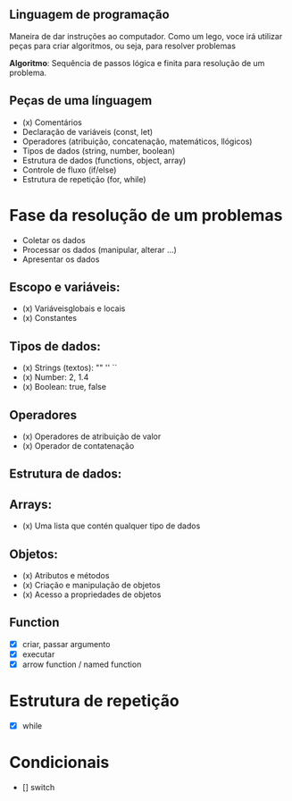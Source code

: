  ## Linguagem de programação

 Maneira de dar instruções ao computador.
 Como um lego, voce irá utilizar peças para criar algoritmos, ou seja, para resolver problemas

  **Algoritmo**: Sequência de passos lógica e finita para resolução de um problema.

  ## Peças de uma línguagem

  - (x) Comentários
  - Declaração de variáveis (const, let)
  - Operadores (atribuição, concatenação, matemáticos, llógicos)
  - Tipos de dados (string, number, boolean)
  - Estrutura de dados (functions, object, array)
  - Controle de fluxo (if/else)
  - Estrutura de repetição (for, while)

  # Fase da resolução de um problemas

  - Coletar os dados 
  - Processar os dados (manipular, alterar ...)
  - Apresentar os dados 

  ## Escopo e variáveis:
 
  - (x) Variáveisglobais e locais
  - (x) Constantes 

  ## Tipos de dados:

  - (x) Strings (textos): "" '' ``
  - (x) Number: 2, 1.4
  - (x) Boolean: true, false

  ## Operadores

  - (x) Operadores de atribuição de valor 
  - (x) Operador de contatenação

  ## Estrutura de dados:

  ## Arrays:

  - (x) Uma lista que contén qualquer tipo de dados

  ## Objetos:

  - (x) Atributos e métodos
  - (x) Criação e manipulação de objetos
  - (x) Acesso a propriedades de objetos

  ## Function
  - [x] criar, passar argumento
  - [x] executar
  - [x] arrow function / named function

  # Estrutura de repetição
  - [x] while

  # Condicionais

  - [] switch